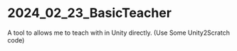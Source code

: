 # 2024_02_23_BasicTeacher
A tool to allows me to teach with in Unity directly. (Use Some Unity2Scratch code)
